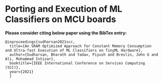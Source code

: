 # Porting and Execution of ML Classifiers on MCU boards

**Please consider citing below paper using the BibTex entry:**

```
@inproceedings{sudharsan2021scc,
  title={An SRAM Optimized Approach for Constant Memory Consumption and Ultra-fast Execution of ML Classifiers on TinyML Hardware},
  author={Sudharsan, Bharath and Yadav, Piyush and Breslin, John G and Ali, Muhammad Intizar},
  booktitle={IEEE International Conference on Services Computing (SCC)},
  year={2021}
  }
  
```